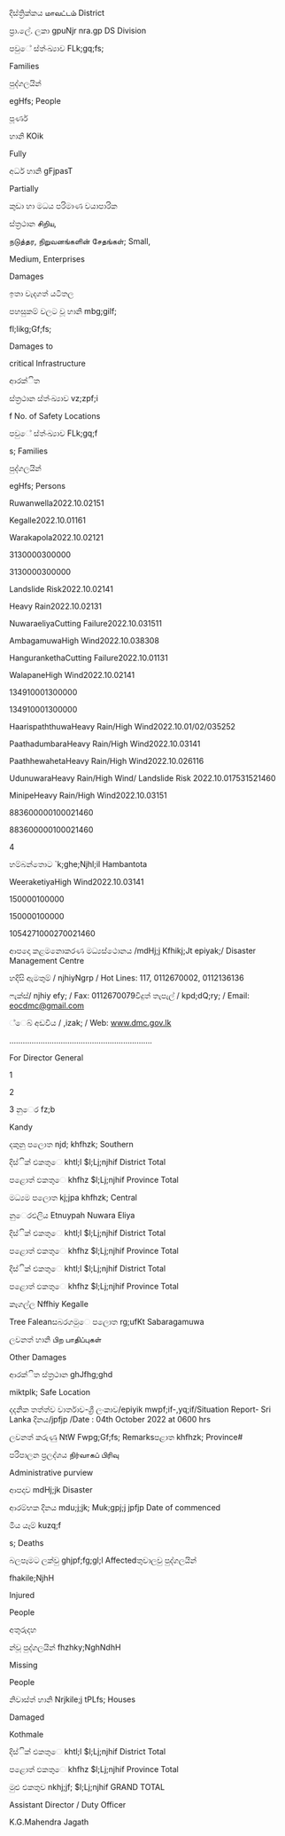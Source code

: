 දිස්ත්‍රික්කය மாவட்டம் District

ප්‍රා.ලේ. ලකා gpuNjr nra.gp DS Division

පවුේ ස්ත්‍ංඛ්‍යාව FLk;gq;fs;

Families

පුද්ගලයින්

egHfs; People

පූර්ණ

හානි KOik

Fully

අර්ධ හානි gFjpasT

Partially

කුඩා හා මධය පරිමාණ වයාපාරික

ස්ත්‍රථාන சிறிய,

நடுத்தர, நிறுவனங்களின் சேதங்கள்; Small,

Medium, Enterprises

Damages

ඉතා වැදගත් යටිතල

පහසුකම් වලට වූ හානි mbg;gilf;

fl;likg;Gf;fs;

Damages to

critical Infrastructure

ආරක්ිත

ස්ත්‍රථාන ස්ත්‍ංඛ්‍යාව vz;zpf;i

f No. of Safety Locations

පවුේ ස්ත්‍ංඛ්‍යාව FLk;gq;f

s; Families

පුද්ගලයින්

egHfs; Persons

Ruwanwella2022.10.02151

Kegalle2022.10.01161

Warakapola2022.10.02121

3130000300000

3130000300000

Landslide Risk2022.10.02141

Heavy Rain2022.10.02131

NuwaraeliyaCutting Failure2022.10.031511

AmbagamuwaHigh Wind2022.10.038308

HangurankethaCutting Failure2022.10.01131

WalapaneHigh Wind2022.10.02141

134910001300000

134910001300000

HaarispaththuwaHeavy Rain/High Wind2022.10.01/02/035252

PaathadumbaraHeavy Rain/High Wind2022.10.03141

PaathhewahetaHeavy Rain/High Wind2022.10.026116

UdunuwaraHeavy Rain/High Wind/ Landslide Risk 2022.10.017531521460

MinipeHeavy Rain/High Wind2022.10.03151

883600000100021460

883600000100021460

4

හම්බන්තොට `k;ghe;Njhl;il Hambantota

WeeraketiyaHigh Wind2022.10.03141

150000100000

150000100000

1054271000270021460

ආපදො කළමනොකරණ මධ්‍යස්ථොනය /mdHj;j Kfhikj;Jt epiyak;/ Disaster Management Centre

හදිසි ඇමතුම් / njhiyNgrp / Hot Lines: 117, 0112670002, 0112136136

ෆැක්ස්/ njhiy efy; / Fax: 0112670079විදුත් තැපැල් / kpd;dQ;ry; / Email: eocdmc@gmail.com

්ෙබ් අඩවිය / ,izak; / Web: www.dmc.gov.lk

……………………………………………………….

For Director General

1

2

3 නුෙර fz;b

Kandy

දකුනු පලොත njd; khfhzk; Southern

දිස්ික් එකතුෙ khtl;l $l;Lj;njhif District Total

පළොත් ඵකතුෙ khfhz $l;Lj;njhif Province Total

මධ්‍යම පලොත kj;jpa khfhzk; Central

නුෙරඑලිය Etnuypah Nuwara Eliya

දිස්ික් එකතුෙ khtl;l $l;Lj;njhif District Total

පළොත් ඵකතුෙ khfhz $l;Lj;njhif Province Total

දිස්ික් එකතුෙ khtl;l $l;Lj;njhif District Total

පළොත් ඵකතුෙ khfhz $l;Lj;njhif Province Total

කෑගල්ල Nffhiy Kegalle

Tree Faleanසබරගමුෙ පලොත rg;ufKt Sabaragamuwa

ලවනත් හානි பிற பாதிப்புகள்

Other Damages

ආරක්ිත ස්ත්‍රථාන ghJfhg;ghd

miktplk; Safe Location

දදනික තත්ත්ව වාර්තාව-ශ්‍රී ලංකාව/epiyik mwpf;if-,yq;if/Situation Report- Sri Lanka දිනය/jpfjp /Date : 04th October 2022 at 0600 hrs

ලවනත් කරුණු NtW Fwpg;Gf;fs; Remarksපළාත khfhzk; Province#

පරිපාලන ප්‍රලද්ශය நிர்வாகப் பிரிவு

Administrative purview

ආපදාව mdHj;jk Disaster

ආරම්භක දිනය mdu;j;jk; Muk;gpj;j jpfjp Date of commenced

මිය යෑම් kuzq;f

s; Deaths

බලපෑමට ලක්වු ghjpf;fg;gl;l Affectedතුවාලවු පුද්ගලයින්

fhakile;NjhH

Injured

People

අතුරුදහ

න්වූ පුද්ගලයින් fhzhky;NghNdhH

Missing

People

නිවාස්ත්‍ හානි Nrjkile;j tPLfs; Houses

Damaged

Kothmale

දිස්ික් එකතුෙ khtl;l $l;Lj;njhif District Total

පළොත් ඵකතුෙ khfhz $l;Lj;njhif Province Total

මුළු එකතුව nkhj;jf; $l;Lj;njhif GRAND TOTAL

Assistant Director / Duty Officer

K.G.Mahendra Jagath